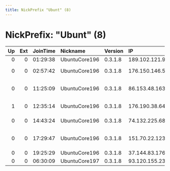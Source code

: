 ```yaml
---
title: NickPrefix "Ubunt" (8)
---
```


# NickPrefix: "Ubunt" (8)

|   Up |   Ext | JoinTime   | Nickname      | Version   | IP             | AS                             | CC   |   ORp |   Dirp | OS    | Contact   |   eFamMembers |
|-----:|------:|:-----------|:--------------|:----------|:---------------|:-------------------------------|:-----|------:|-------:|:------|:----------|--------------:|
|    0 |     0 | 01:29:38   | UbuntuCore196 | 0.3.1.8   | 189.102.121.96 | CLARO S.A.                     | br   | 34239 |      0 | Linux | None      |             1 |
|    0 |     0 | 02:57:42   | UbuntuCore196 | 0.3.1.8   | 176.150.146.5  | Bouygues Telecom SA            | fr   | 44937 |      0 | Linux | None      |             1 |
|    0 |     0 | 11:25:09   | UbuntuCore196 | 0.3.1.8   | 86.153.48.163  | British Telecommunications PLC | gb   | 35747 |      0 | Linux | None      |             1 |
|    1 |     0 | 12:35:14   | UbuntuCore196 | 0.3.1.8   | 176.190.38.64  | Bouygues Telecom SA            | fr   | 45011 |      0 | Linux | None      |             1 |
|    0 |     0 | 14:43:24   | UbuntuCore196 | 0.3.1.8   | 74.132.225.68  | Time Warner Cable Internet LLC | us   | 39831 |      0 | Linux | None      |             1 |
|    0 |     0 | 17:29:47   | UbuntuCore196 | 0.3.1.8   | 151.70.22.123  | Wind Telecomunicazioni SpA     | it   | 34197 |      0 | Linux | None      |             1 |
|    0 |     0 | 19:25:29   | UbuntuCore196 | 0.3.1.8   | 37.144.83.176  | VimpelCom                      | ru   | 45388 |      0 | Linux | None      |             1 |
|    0 |     0 | 06:30:09   | UbuntuCore197 | 0.3.1.8   | 93.120.155.230 | PJSC Rostelecom                | ru   | 43123 |      0 | Linux | None      |             1 |
